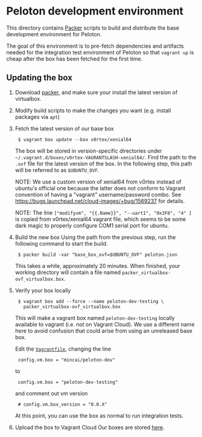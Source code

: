 # Peloton development environment

This directory contains [Packer](https://packer.io) scripts
to build and distribute the base development environment for Peloton.

The goal of this environment is to pre-fetch dependencies and artifacts
needed for the integration test environment of Peloton so that `vagrant up` is
cheap after the box has been fetched for the first time.

## Updating the box

1. Download [packer](https://www.packer.io/downloads.html), and make sure your install the latest
   version of virtualbox.

2. Modify build scripts to make the changes you want
   (e.g. install packages via `apt`)

3. Fetch the latest version of our base box

        $ vagrant box update --box v0rtex/xenial64

    The box will be stored in version-specific directories under
    `~/.vagrant.d/boxes/v0rtex-VAGRANTSLASH-xenial64/`.  Find the path to the `.ovf` file for the
    latest version of the box.  In the following step, this path will be referred to as
    `$UBUNTU_OVF`.

    NOTE: We use a custom version of xenial64 from v0rtex instead of ubuntu's official one because
    the latter does not conform to Vagrant convention of having a "vagrant" username/password
    combo. See https://bugs.launchpad.net/cloud-images/+bug/1569237 for details.

    NOTE: The line `["modifyvm", "{{.Name}}", "--uart1", "0x3F8", "4" ]` is copied from
    v0rtex/xenial64 vagrant file, which seems to be some dark magic to properly configure COM1 serial
    port for ubuntu.

4. Build the new box
    Using the path from the previous step, run the following command to start the build.

        $ packer build -var "base_box_ovf=$UBUNTU_OVF" peloton.json

    This takes a while, approximately 20 minutes.  When finished, your working directory will
    contain a file named `packer_virtualbox-ovf_virtualbox.box`.

5. Verify your box locally

        $ vagrant box add --force --name peloton-dev-testing \
          packer_virtualbox-ovf_virtualbox.box

    This will make a vagrant box named `peloton-dev-testing` locally available to vagrant
    (i.e. not on Vagrant Cloud).  We use a different name here to avoid confusion that could
    arise from using an unreleased base box.

    Edit the [`Vagrantfile`](../../Vagrantfile), changing the line

        config.vm.box = "mincai/peloton-dev"

    to

        config.vm.box = "peloton-dev-testing"

    and comment out vm version

        # config.vm.box_version = "0.0.X"

    At this point, you can use the box as normal to run integration tests.

6. Upload the box to Vagrant Cloud
    Our boxes are stored [here](https://atlas.hashicorp.com/mincai/boxes/peloton-dev-xenial).
